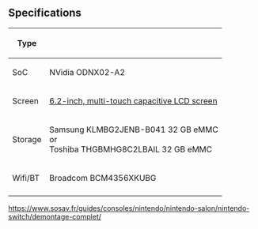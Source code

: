 ## Specifications

<table>
<thead>
<tr class="header">
<th><p>Type</p></th>
<th></th>
</tr>
</thead>
<tbody>
<tr class="odd">
<td><p>SoC</p></td>
<td><p>NVidia ODNX02-A2</p></td>
</tr>
<tr class="even">
<td><p>Screen</p></td>
<td><p><a href="http://www.nintendo.com/switch/features/tech-specs/#switch-section">6.2-inch, multi-touch capacitive LCD screen</a></p></td>
</tr>
<tr class="odd">
<td><p>Storage</p></td>
<td><p>Samsung KLMBG2JENB-B041 32 GB eMMC<br />
or<br />
Toshiba THGBMHG8C2LBAIL 32 GB eMMC</p></td>
</tr>
<tr class="even">
<td><p>Wifi/BT</p></td>
<td><p>Broadcom BCM4356XKUBG</p></td>
</tr>
<tr class="odd">
<td></td>
<td></td>
</tr>
</tbody>
</table>

<https://www.sosav.fr/guides/consoles/nintendo/nintendo-salon/nintendo-switch/demontage-complet/>

